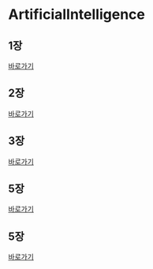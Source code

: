 # ArtificialIntelligence


## 1장
[바로가기](https://github.com/MoSonLee/ArtificialIntelligence/issues/1#issue-1034796955)
</br>

## 2장
[바로가기](https://github.com/MoSonLee/ArtificialIntelligence/issues/2#issuecomment-950843436)
</br>

## 3장
[바로가기](https://github.com/MoSonLee/ArtificialIntelligence/issues/3#issuecomment-950894137)
</br>

## 5장
[바로가기](https://github.com/MoSonLee/ArtificialIntelligence/issues/4#issue-1077736440)
</br>

## 5장
[바로가기](https://github.com/MoSonLee/ArtificialIntelligence/issues/5#issue-1077746722)
</br>

